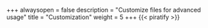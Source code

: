 +++
alwaysopen = false
description = "Customize files for advanced usage"
title = "Customization"
weight = 5
+++
{{< piratify >}}